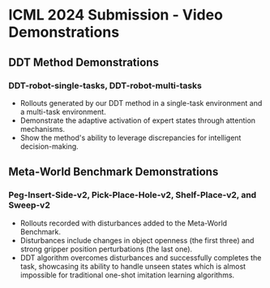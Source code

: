 # ICML 2024 Submission - Video Demonstrations

## DDT Method Demonstrations

### DDT-robot-single-tasks, DDT-robot-multi-tasks
- Rollouts generated by our DDT method in a single-task environment and a multi-task environment.
- Demonstrate the adaptive activation of expert states through attention mechanisms.
- Show the method's ability to leverage discrepancies for intelligent decision-making.


## Meta-World Benchmark Demonstrations

### Peg-Insert-Side-v2, Pick-Place-Hole-v2, Shelf-Place-v2, and Sweep-v2
- Rollouts recorded with disturbances added to the Meta-World Benchmark.
- Disturbances include changes in object openness (the first three) and strong gripper position perturbations (the last one).
- DDT algorithm overcomes disturbances and successfully completes the task, showcasing its ability to handle unseen states which is almost impossible  for traditional one-shot imitation learning algorithms.
